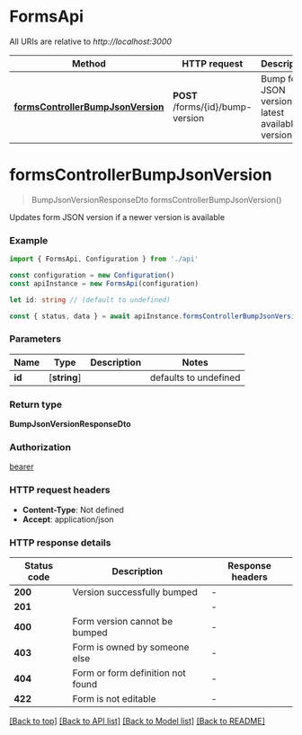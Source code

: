 # FormsApi

All URIs are relative to _http://localhost:3000_

| Method                                                                | HTTP request                      | Description                                        |
| --------------------------------------------------------------------- | --------------------------------- | -------------------------------------------------- |
| [**formsControllerBumpJsonVersion**](#formscontrollerbumpjsonversion) | **POST** /forms/{id}/bump-version | Bump form JSON version to latest available version |

# **formsControllerBumpJsonVersion**

> BumpJsonVersionResponseDto formsControllerBumpJsonVersion()

Updates form JSON version if a newer version is available

### Example

```typescript
import { FormsApi, Configuration } from './api'

const configuration = new Configuration()
const apiInstance = new FormsApi(configuration)

let id: string // (default to undefined)

const { status, data } = await apiInstance.formsControllerBumpJsonVersion(id)
```

### Parameters

| Name   | Type         | Description | Notes                 |
| ------ | ------------ | ----------- | --------------------- |
| **id** | [**string**] |             | defaults to undefined |

### Return type

**BumpJsonVersionResponseDto**

### Authorization

[bearer](../README.md#bearer)

### HTTP request headers

- **Content-Type**: Not defined
- **Accept**: application/json

### HTTP response details

| Status code | Description                       | Response headers |
| ----------- | --------------------------------- | ---------------- |
| **200**     | Version successfully bumped       | -                |
| **201**     |                                   | -                |
| **400**     | Form version cannot be bumped     | -                |
| **403**     | Form is owned by someone else     | -                |
| **404**     | Form or form definition not found | -                |
| **422**     | Form is not editable              | -                |

[[Back to top]](#) [[Back to API list]](../README.md#documentation-for-api-endpoints) [[Back to Model list]](../README.md#documentation-for-models) [[Back to README]](../README.md)
